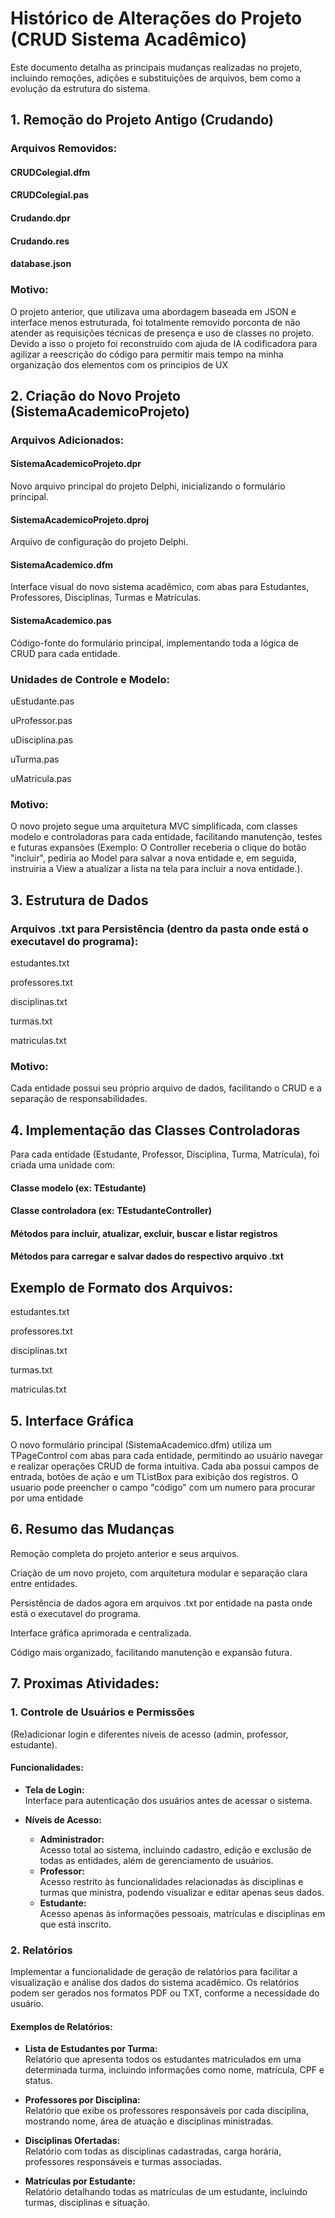 # Histórico de Alterações do Projeto (CRUD Sistema Acadêmico)
Este documento detalha as principais mudanças realizadas no projeto, incluindo remoções, adições e substituições de arquivos, bem como a evolução da estrutura do sistema.

## 1. Remoção do Projeto Antigo (Crudando)
### Arquivos Removidos:
#### CRUDColegial.dfm
#### CRUDColegial.pas
#### Crudando.dpr
#### Crudando.res
#### database.json
### Motivo:
O projeto anterior, que utilizava uma abordagem baseada em JSON e interface menos estruturada, foi totalmente removido porconta de não atender as requisições técnicas de presença e uso de classes no projeto. Devido a isso o projeto foi reconstruido com ajuda de IA codificadora para agilizar a reescrição do código para permitir mais tempo na minha organização dos elementos com os principios de UX

## 2. Criação do Novo Projeto (SistemaAcademicoProjeto)
### Arquivos Adicionados:
#### SistemaAcademicoProjeto.dpr
Novo arquivo principal do projeto Delphi, inicializando o formulário principal.
#### SistemaAcademicoProjeto.dproj
Arquivo de configuração do projeto Delphi.
#### SistemaAcademico.dfm
Interface visual do novo sistema acadêmico, com abas para Estudantes, Professores, Disciplinas, Turmas e Matrículas.
#### SistemaAcademico.pas
Código-fonte do formulário principal, implementando toda a lógica de CRUD para cada entidade.
### Unidades de Controle e Modelo:
uEstudante.pas

uProfessor.pas

uDisciplina.pas

uTurma.pas

uMatricula.pas
### Motivo:
O novo projeto segue uma arquitetura MVC simplificada, com classes modelo e controladoras para cada entidade, facilitando manutenção, testes e futuras expansões (Exemplo: O Controller receberia o clique do botão "incluir", pediria ao Model para salvar a nova entidade e, em seguida, instruiria a View a atualizar a lista na tela para incluir a nova entidade.).

## 3. Estrutura de Dados
### Arquivos .txt para Persistência (dentro da pasta onde está o executavel do programa):
estudantes.txt

professores.txt

disciplinas.txt

turmas.txt

matriculas.txt
### Motivo:
Cada entidade possui seu próprio arquivo de dados, facilitando o CRUD e a separação de responsabilidades.

## 4. Implementação das Classes Controladoras
Para cada entidade (Estudante, Professor, Disciplina, Turma, Matrícula), foi criada uma unidade com:

#### Classe modelo (ex: TEstudante)
#### Classe controladora (ex: TEstudanteController)
#### Métodos para incluir, atualizar, excluir, buscar e listar registros
#### Métodos para carregar e salvar dados do respectivo arquivo .txt
## Exemplo de Formato dos Arquivos:

estudantes.txt

professores.txt

disciplinas.txt

turmas.txt

matriculas.txt

## 5. Interface Gráfica
O novo formulário principal (SistemaAcademico.dfm) utiliza um TPageControl com abas para cada entidade, permitindo ao usuário navegar e realizar operações CRUD de forma intuitiva.
Cada aba possui campos de entrada, botões de ação e um TListBox para exibição dos registros. O usuario pode preencher o campo "código" com um numero para procurar por uma entidade
## 6. Resumo das Mudanças
Remoção completa do projeto anterior e seus arquivos.

Criação de um novo projeto, com arquitetura modular e separação clara entre entidades.

Persistência de dados agora em arquivos .txt por entidade na pasta onde está o executavel do programa.

Interface gráfica aprimorada e centralizada.

Código mais organizado, facilitando manutenção e expansão futura.

## 7. Proximas Atividades:

### 1. Controle de Usuários e Permissões

(Re)adicionar login e diferentes níveis de acesso (admin, professor, estudante).

#### Funcionalidades:

- **Tela de Login:**  
  Interface para autenticação dos usuários antes de acessar o sistema.

- **Níveis de Acesso:**  
  - **Administrador:**  
    Acesso total ao sistema, incluindo cadastro, edição e exclusão de todas as entidades, além de gerenciamento de usuários.
  - **Professor:**  
    Acesso restrito às funcionalidades relacionadas às disciplinas e turmas que ministra, podendo visualizar e editar apenas seus dados.
  - **Estudante:**  
    Acesso apenas às informações pessoais, matrículas e disciplinas em que está inscrito.

### 2. Relatórios

Implementar a funcionalidade de geração de relatórios para facilitar a visualização e análise dos dados do sistema acadêmico. Os relatórios podem ser gerados nos formatos PDF ou TXT, conforme a necessidade do usuário.

#### Exemplos de Relatórios:

- **Lista de Estudantes por Turma:**  
  Relatório que apresenta todos os estudantes matriculados em uma determinada turma, incluindo informações como nome, matrícula, CPF e status.

- **Professores por Disciplina:**  
  Relatório que exibe os professores responsáveis por cada disciplina, mostrando nome, área de atuação e disciplinas ministradas.

- **Disciplinas Ofertadas:**  
  Relatório com todas as disciplinas cadastradas, carga horária, professores responsáveis e turmas associadas.

- **Matrículas por Estudante:**  
  Relatório detalhando todas as matrículas de um estudante, incluindo turmas, disciplinas e situação.
